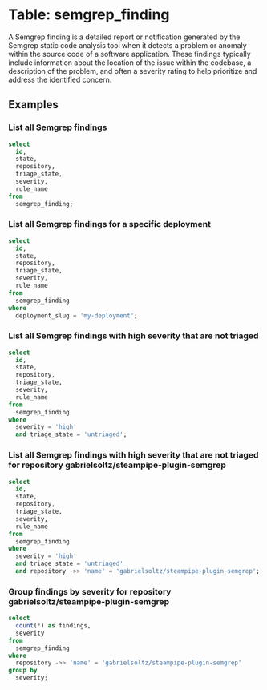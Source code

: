 # Table: semgrep_finding

A Semgrep finding is a detailed report or notification generated by the Semgrep static code analysis tool when it detects a problem or anomaly within the source code of a software application. These findings typically include information about the location of the issue within the codebase, a description of the problem, and often a severity rating to help prioritize and address the identified concern.

## Examples

### List all Semgrep findings

```sql
select
  id,
  state,
  repository,
  triage_state,
  severity,
  rule_name
from
  semgrep_finding;
```

### List all Semgrep findings for a specific deployment

```sql
select
  id,
  state,
  repository,
  triage_state,
  severity,
  rule_name
from
  semgrep_finding
where
  deployment_slug = 'my-deployment';
```

### List all Semgrep findings with high severity that are not triaged

```sql
select
  id,
  state,
  repository,
  triage_state,
  severity,
  rule_name
from
  semgrep_finding
where
  severity = 'high'
  and triage_state = 'untriaged';
```

### List all Semgrep findings with high severity that are not triaged for repository gabrielsoltz/steampipe-plugin-semgrep

```sql
select
  id,
  state,
  repository,
  triage_state,
  severity,
  rule_name
from
  semgrep_finding
where
  severity = 'high'
  and triage_state = 'untriaged'
  and repository ->> 'name' = 'gabrielsoltz/steampipe-plugin-semgrep';
```

### Group findings by severity for repository gabrielsoltz/steampipe-plugin-semgrep

```sql
select
  count(*) as findings,
  severity
from
  semgrep_finding
where
  repository ->> 'name' = 'gabrielsoltz/steampipe-plugin-semgrep'
group by
  severity;
```
